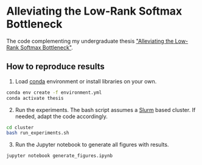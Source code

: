 # Alleviating the Low-Rank Softmax Bottleneck

The code complementing my undergraduate thesis ["Alleviating the Low-Rank Softmax Bottleneck"](http://dx.doi.org/10.13140/RG.2.2.10923.92965).

## How to reproduce results
1. Load [conda](https://docs.conda.io/en/latest/) environment or install libraries on your own.
```sh
conda env create -f environment.yml
conda activate thesis
```
2. Run the experiments. The bash script assumes a [Slurm](https://slurm.schedmd.com/documentation.html) based cluster. If needed, adapt the code accordingly.
```sh
cd cluster
bash run_experiments.sh
```
3. Run the Jupyter notebook to generate all figures with results.
```sh
jupyter notebook generate_figures.ipynb
```

